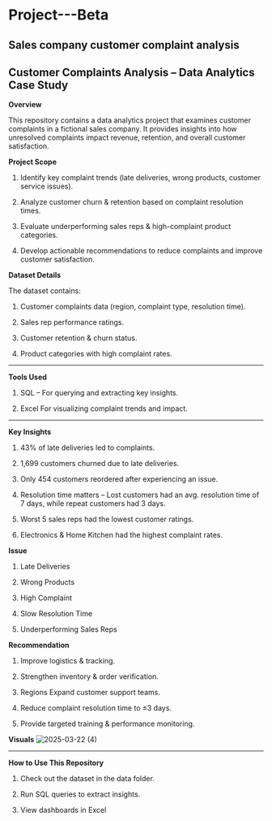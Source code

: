 # Project---Beta

## **Sales company customer complaint analysis**


## **Customer Complaints Analysis – Data Analytics Case Study**


**Overview**

This repository contains a data analytics project that examines customer complaints in a fictional sales company. It provides insights into how unresolved complaints impact revenue, retention, and overall customer satisfaction.

**Project Scope**

1. Identify key complaint trends (late deliveries, wrong products, customer service issues).

2. Analyze customer churn & retention based on complaint resolution times.

3. Evaluate underperforming sales reps & high-complaint product categories.

4. Develop actionable recommendations to reduce complaints and improve customer satisfaction.

**Dataset Details**

The dataset contains:

1. Customer complaints data (region, complaint type, resolution time).

2. Sales rep performance ratings.

3. Customer retention & churn status.

4. Product categories with high complaint rates.

--- 

**Tools Used**

1. SQL – For querying and extracting key insights.

2. Excel For visualizing complaint trends and impact.

---

**Key Insights**

1. 43% of late deliveries led to complaints.

2. 1,699 customers churned due to late deliveries.

3. Only 454 customers reordered after experiencing an issue.

4. Resolution time matters – Lost customers had an avg. resolution time of 7 days, while repeat customers had 3 days.

5. Worst 5 sales reps had the lowest customer ratings.

6. Electronics & Home Kitchen had the highest complaint rates.


**Issue**   

1. Late Deliveries	 

2. Wrong Products

3. High Complaint

4. Slow Resolution Time

5. Underperforming Sales Reps


**Recommendation**

1. Improve logistics & tracking.

2. Strengthen inventory & order verification.

3. Regions	Expand customer support teams.

4. Reduce complaint resolution time to ≤3 days.

5. Provide targeted training & performance monitoring.

**Visuals**
![2025-03-22 (4)](https://github.com/user-attachments/assets/4fb69d23-6cd9-42d1-bbce-04ebe8b690af)

---

**How to Use This Repository**

1. Check out the dataset in the data folder.

2. Run SQL queries to extract insights.

3. View dashboards in Excel
